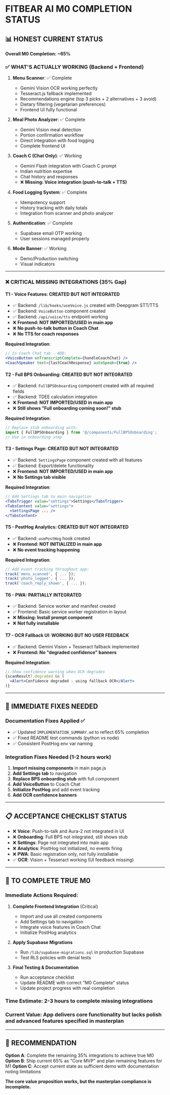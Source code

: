 # FITBEAR AI M0 COMPLETION STATUS

## 📊 HONEST CURRENT STATUS

**Overall M0 Completion: ~65%**

### ✅ **WHAT'S ACTUALLY WORKING (Backend + Frontend)**

1. **Menu Scanner**: ✅ Complete
   - Gemini Vision OCR working perfectly
   - Tesseract.js fallback implemented  
   - Recommendations engine (top 3 picks + 2 alternatives + 3 avoid)
   - Dietary filtering (vegetarian preferences)
   - Frontend UI fully functional

2. **Meal Photo Analyzer**: ✅ Complete
   - Gemini Vision meal detection
   - Portion confirmation workflow
   - Direct integration with food logging
   - Complete frontend UI

3. **Coach C (Chat Only)**: ✅ Working
   - Gemini Flash integration with Coach C prompt
   - Indian nutrition expertise
   - Chat history and responses
   - ❌ **Missing: Voice integration (push-to-talk + TTS)**

4. **Food Logging System**: ✅ Complete
   - Idempotency support
   - History tracking with daily totals
   - Integration from scanner and photo analyzer

5. **Authentication**: ✅ Complete
   - Supabase email OTP working
   - User sessions managed properly

6. **Mode Banner**: ✅ Working
   - Demo/Production switching
   - Visual indicators

---

### ❌ **CRITICAL MISSING INTEGRATIONS (35% Gap)**

#### **T1 - Voice Features: CREATED BUT NOT INTEGRATED**
- ✅ Backend: `/lib/hooks/useVoice.js` created with Deepgram STT/TTS
- ✅ Backend: `VoiceButton` component created
- ✅ Backend: `/api/voice/tts` endpoint working
- ❌ **Frontend: NOT IMPORTED/USED in main app**
- ❌ **No push-to-talk button in Coach Chat**
- ❌ **No TTS for coach responses**

**Required Integration**:
```jsx
// In Coach Chat tab - ADD:
<VoiceButton onTranscriptComplete={handleCoachChat} />
<CoachSpeaker text={lastCoachResponse} autoSpeak={true} />
```

#### **T2 - Full BPS Onboarding: CREATED BUT NOT INTEGRATED**  
- ✅ Backend: `FullBPSOnboarding` component created with all required fields
- ✅ Backend: TDEE calculation integration
- ❌ **Frontend: NOT IMPORTED/USED in main app**
- ❌ **Still shows "Full onboarding coming soon!" stub**

**Required Integration**:
```jsx
// Replace stub onboarding with:
import { FullBPSOnboarding } from '@/components/FullBPSOnboarding';
// Use in onboarding step
```

#### **T3 - Settings Page: CREATED BUT NOT INTEGRATED**
- ✅ Backend: `SettingsPage` component created with all features
- ✅ Backend: Export/delete functionality
- ❌ **Frontend: NOT IMPORTED/USED in main app**
- ❌ **No Settings tab visible**

**Required Integration**:
```jsx
// Add Settings tab to main navigation
<TabsTrigger value="settings">Settings</TabsTrigger>
<TabsContent value="settings">
  <SettingsPage ... />
</TabsContent>
```

#### **T5 - PostHog Analytics: CREATED BUT NOT INTEGRATED**
- ✅ Backend: `usePostHog` hook created
- ❌ **Frontend: NOT INITIALIZED in main app**
- ❌ **No event tracking happening**

**Required Integration**:
```jsx
// Add event tracking throughout app:
track('menu_scanned', { ... });
track('photo_logged', { ... });
track('coach_reply_shown', { ... });
```

#### **T6 - PWA: PARTIALLY INTEGRATED**
- ✅ Backend: Service worker and manifest created
- ✅ Frontend: Basic service worker registration in layout
- ❌ **Missing: Install prompt component**
- ❌ **Not fully installable**

#### **T7 - OCR Fallback UI: WORKING BUT NO USER FEEDBACK**
- ✅ Backend: Gemini Vision + Tesseract fallback implemented
- ❌ **Frontend: No "degraded confidence" banners**

**Required Integration**:
```jsx
// Show confidence warning when OCR degrades
{scanResult?.degraded && (
  <Alert>Confidence degraded - using fallback OCR</Alert>
)}
```

---

## 🔧 **IMMEDIATE FIXES NEEDED**

### **Documentation Fixes Applied** ✅
- ✅ Updated `IMPLEMENTATION_SUMMARY.md` to reflect 65% completion
- ✅ Fixed README test commands (python vs node)
- ✅ Consistent PostHog env var naming

### **Integration Fixes Needed** (1-2 hours work)
1. **Import missing components** in main page.js
2. **Add Settings tab** to navigation
3. **Replace BPS onboarding stub** with full component  
4. **Add VoiceButton** to Coach Chat
5. **Initialize PostHog** and add event tracking
6. **Add OCR confidence banners**

---

## 📋 **ACCEPTANCE CHECKLIST STATUS**

- ❌ **Voice**: Push-to-talk and Aura-2 not integrated in UI
- ❌ **Onboarding**: Full BPS not integrated, still shows stub
- ❌ **Settings**: Page not integrated into main app
- ❌ **Analytics**: PostHog not initialized, no events firing
- ❌ **PWA**: Basic registration only, not fully installable
- ✅ **OCR**: Vision + Tesseract working (UI feedback missing)

---

## 🎯 **TO COMPLETE TRUE M0**

### **Immediate Actions Required**:

1. **Complete Frontend Integration** (Critical)
   - Import and use all created components
   - Add Settings tab to navigation
   - Integrate voice features in Coach Chat
   - Initialize PostHog analytics

2. **Apply Supabase Migrations** 
   - Run `/lib/supabase-migrations.sql` in production Supabase
   - Test RLS policies with denial tests

3. **Final Testing & Documentation**
   - Run acceptance checklist
   - Update README with correct "M0 Complete" status
   - Update project progress with real completion

### **Time Estimate**: 2-3 hours to complete missing integrations

### **Current Value**: App delivers core functionality but lacks polish and advanced features specified in masterplan

---

## 🚨 **RECOMMENDATION**

**Option A**: Complete the remaining 35% integrations to achieve true M0
**Option B**: Ship current 65% as "Core MVP" and plan remaining features for M1
**Option C**: Accept current state as sufficient demo with documentation noting limitations

**The core value proposition works, but the masterplan compliance is incomplete.**